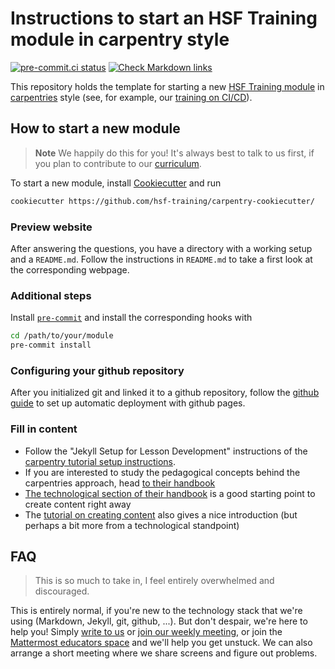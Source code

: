 # Instructions to start an HSF Training module in carpentry style

[![pre-commit.ci status](https://results.pre-commit.ci/badge/github/hsf-training/carpentry-cookiecutter/main.svg)](https://results.pre-commit.ci/latest/github/hsf-training/carpentry-cookiecutter/main)
[![Check Markdown links](https://github.com/hsf-training/carpentry-cookiecutter/actions/workflows/check-links.yaml/badge.svg)](https://github.com/hsf-training/carpentry-cookiecutter/actions/workflows/check-links.yaml)

This repository holds the template for starting a new [HSF Training module](https://hepsoftwarefoundation.org/training/curriculum.html) in [carpentries](https://software-carpentry.org/) style (see, for example, our [training on CI/CD](https://hsf-training.github.io/hsf-training-cicd/)).

## How to start a new module

> **Note**
> We happily do this for you! It's always best to talk to us first, if you plan to contribute to our [curriculum](https://hepsoftwarefoundation.org/training/curriculum.html).

To start a new module, install [Cookiecutter](https://github.com/cookiecutter/cookiecutter) and run

```bash
cookiecutter https://github.com/hsf-training/carpentry-cookiecutter/
```

### Preview website

After answering the questions, you have a directory with a working setup and a `README.md`.
Follow the instructions in `README.md` to take a first look at the corresponding webpage.

### Additional steps

Install [`pre-commit`](https://pre-commit.com/) and install the corresponding hooks with

```bash
cd /path/to/your/module
pre-commit install
```

### Configuring your github repository

After you initialized git and linked it to a github repository, follow the 
[github guide](https://docs.github.com/en/pages/getting-started-with-github-pages/configuring-a-publishing-source-for-your-github-pages-site)
to set up automatic deployment with github pages.

### Fill in content

* Follow the "Jekyll Setup for Lesson Development" instructions of the [carpentry tutorial setup instructions](https://carpentries.github.io/lesson-example/setup.html).
* If you are interested to study the pedagogical concepts behind the carpentries approach, head [to their handbook](https://carpentries.github.io/curriculum-development/)
* [The technological section of their handbook](https://carpentries.github.io/curriculum-development/technological-introductions.html) is a good starting point to create content right away
* The [tutorial on creating content](https://carpentries.github.io/lesson-example/02-tooling/index.html) also gives a nice introduction (but perhaps a bit more from a technological standpoint)

## FAQ

> This is so much to take in, I feel entirely overwhelmed and discouraged.

This is entirely normal, if you're new to the technology stack that we're using (Markdown, Jekyll, git, github, ...). But don't despair, we're here to help you! Simply [write to us](mailto:hsf-training-wg@googlegroups.com) or [join our weekly meeting](https://indico.cern.ch/category/10294/), or join the [Mattermost educators space](https://mattermost.web.cern.ch/signup_user_complete/?id=t9zkdocffbbozqcdy193myre8y) and we'll help you get unstuck. We can also arrange a short meeting where we share screens and figure out problems.
